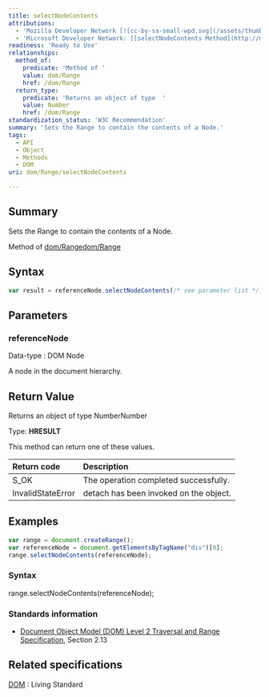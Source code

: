 ```yaml
---
title: selectNodeContents
attributions:
  - 'Mozilla Developer Network [![cc-by-sa-small-wpd.svg](/assets/thumb/8/8c/cc-by-sa-small-wpd.svg/120px-cc-by-sa-small-wpd.svg.png)](http://creativecommons.org/licenses/by-sa/3.0/us/): [[Range.selectNodeContents](https://developer.mozilla.org/en-US/docs/Web/API/Range.selectNodeContents) Article]'
  - 'Microsoft Developer Network: [[selectNodeContents Method](http://msdn.microsoft.com/en-us/library/ie/ff975447(v=vs.85).aspx) Article]'
readiness: 'Ready to Use'
relationships:
  method_of:
    predicate: 'Method of '
    value: dom/Range
    href: /dom/Range
  return_type:
    predicate: 'Returns an object of type  '
    value: Number
    href: /dom/Range
standardization_status: 'W3C Recommendation'
summary: 'Sets the Range to contain the contents of a Node.'
tags:
  - API
  - Object
  - Methods
  - DOM
uri: dom/Range/selectNodeContents

---
```

## Summary

Sets the Range to contain the contents of a Node.

Method of [dom/Range](/dom/Range)[dom/Range](/dom/Range)

## Syntax

``` js
var result = referenceNode.selectNodeContents(/* see parameter list */);
```

## Parameters

### referenceNode

 Data-type
:   DOM Node

 A node in the document hierarchy.

## Return Value

Returns an object of type NumberNumber

Type: **HRESULT**

This method can return one of these values.

|Return code|Description|
|:----------|:----------|
|S\_OK|The operation completed successfully.|
|InvalidStateError|detach has been invoked on the object.|

## Examples

``` js
var range = document.createRange();
var referenceNode = document.getElementsByTagName("div")[0];
range.selectNodeContents(referenceNode);
```

### Syntax

range.selectNodeContents(referenceNode);

### Standards information

-   [Document Object Model (DOM) Level 2 Traversal and Range Specification](http://go.microsoft.com/fwlink/p/?linkid=182712), Section 2.13

## Related specifications

[DOM](http://dom.spec.whatwg.org/#dom-range-selectnodecontents)
:   Living Standard
